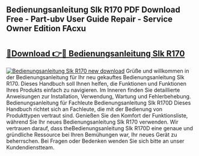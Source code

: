 ## Bedienungsanleitung Slk R170 PDF Download Free - Part-ubv User Guide Repair - Service Owner Edition FAcxu

# <h2><a href="http://df2ssfe.blite.top/?on=Bedienungsanleitung+Slk+R170">🔗Download 👉🔴 Bedienungsanleitung Slk R170</a></h2>

[![Bedienungsanleitung Slk R170 new download](https://i.imgur.com/lujVjoI.png)](http://df2ssfe.blite.top/?on=Bedienungsanleitung+Slk+R170)
Grüße und willkommen in der Bedienungsanleitung für Ihr neu gekauftes Bedienungsanleitung Slk R170. Dieses Handbuch soll Ihnen helfen, die Funktionen und Funktionen Ihres Produkts einfach zu navigieren. Im Inneren finden Sie detaillierte Anweisungen zur Installation, Verwendung, Wartung und Fehlerbehebung. Bedienungsanleitung für Fachleute Bedienungsanleitung Slk R170D Dieses Handbuch richtet sich an Fachleute, die mit der Bedienung von Produkttypen vertraut sind. Genießen Sie den Komfort der Funktionsliste, während Sie Ihr neues Bedienungsanleitung Slk R170 verwenden. Wir vertrauen darauf, dass theBedienungsanleitung Slk R170D eine genaue und gründliche Ressource bei Ihren Bemühungen war, Ihr neues Gerät zu beherrschen. Bei Fragen oder Bedenken wenden Sie sich bitte an unser Kundendienstteam.
